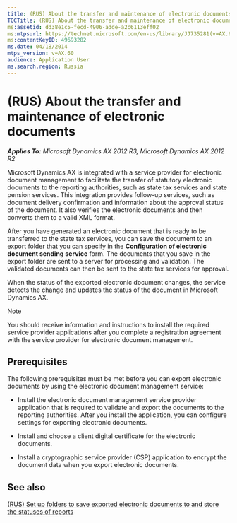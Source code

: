 ```yaml
---
title: (RUS) About the transfer and maintenance of electronic documents
TOCTitle: (RUS) About the transfer and maintenance of electronic documents
ms:assetid: dd38e1c5-fecd-4906-adde-a2c6113eff02
ms:mtpsurl: https://technet.microsoft.com/en-us/library/JJ735281(v=AX.60)
ms:contentKeyID: 49693282
ms.date: 04/18/2014
mtps_version: v=AX.60
audience: Application User
ms.search.region: Russia
---
```


# (RUS) About the transfer and maintenance of electronic documents 


_**Applies To:** Microsoft Dynamics AX 2012 R3, Microsoft Dynamics AX 2012 R2_

Microsoft Dynamics AX is integrated with a service provider for electronic document management to facilitate the transfer of statutory electronic documents to the reporting authorities, such as state tax services and state pension services. This integration provides follow-up services, such as document delivery confirmation and information about the approval status of the document. It also verifies the electronic documents and then converts them to a valid XML format.

After you have generated an electronic document that is ready to be transferred to the state tax services, you can save the document to an export folder that you can specify in the **Configuration of electronic document sending service** form. The documents that you save in the export folder are sent to a server for processing and validation. The validated documents can then be sent to the state tax services for approval.

When the status of the exported electronic document changes, the service detects the change and updates the status of the document in Microsoft Dynamics AX.


> [!NOTE]
> <P>You should receive information and instructions to install the required service provider applications after you complete a registration agreement with the service provider for electronic document management.</P>



## Prerequisites

The following prerequisites must be met before you can export electronic documents by using the electronic document management service:

  - Install the electronic document management service provider application that is required to validate and export the documents to the reporting authorities. After you install the application, you can configure settings for exporting electronic documents.

  - Install and choose a client digital certificate for the electronic documents.

  - Install a cryptographic service provider (CSP) application to encrypt the document data when you export electronic documents.

## See also

[(RUS) Set up folders to save exported electronic documents to and store the statuses of reports](rus-set-up-folders-to-save-exported-electronic-documents-to-and-store-the-statuses-of-reports.md)

  


